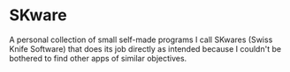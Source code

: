 # SKware
A personal collection of small self-made programs I call SKwares (Swiss Knife Software) that does its job directly as intended because I couldn't be bothered to find other apps of similar objectives.
